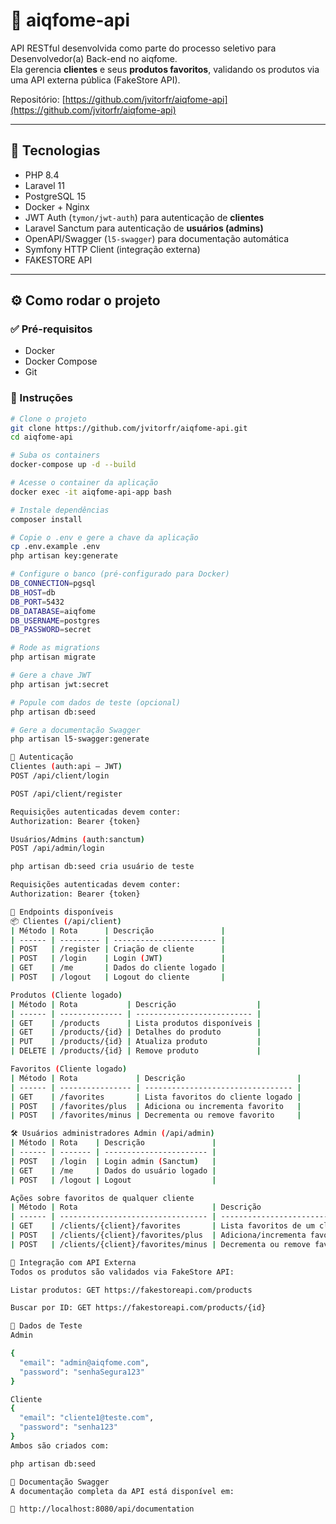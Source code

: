 # 🍔 aiqfome-api

API RESTful desenvolvida como parte do processo seletivo para Desenvolvedor(a) Back-end no aiqfome.  
Ela gerencia **clientes** e seus **produtos favoritos**, validando os produtos via uma API externa pública (FakeStore API).

Repositório: [https://github.com/jvitorfr/aiqfome-api](https://github.com/jvitorfr/aiqfome-api)

---

## 🚀 Tecnologias

- PHP 8.4
- Laravel 11
- PostgreSQL 15
- Docker + Nginx
- JWT Auth (`tymon/jwt-auth`) para autenticação de **clientes**
- Laravel Sanctum para autenticação de **usuários (admins)**
- OpenAPI/Swagger (`l5-swagger`) para documentação automática
- Symfony HTTP Client (integração externa)
- FAKESTORE API

---

## ⚙️ Como rodar o projeto

### ✅ Pré-requisitos

- Docker
- Docker Compose
- Git

### 🧪 Instruções

```bash
# Clone o projeto
git clone https://github.com/jvitorfr/aiqfome-api.git
cd aiqfome-api

# Suba os containers
docker-compose up -d --build

# Acesse o container da aplicação
docker exec -it aiqfome-api-app bash

# Instale dependências
composer install

# Copie o .env e gere a chave da aplicação
cp .env.example .env
php artisan key:generate 

# Configure o banco (pré-configurado para Docker)
DB_CONNECTION=pgsql
DB_HOST=db
DB_PORT=5432
DB_DATABASE=aiqfome
DB_USERNAME=postgres
DB_PASSWORD=secret

# Rode as migrations
php artisan migrate

# Gere a chave JWT
php artisan jwt:secret

# Popule com dados de teste (opcional)
php artisan db:seed

# Gere a documentação Swagger
php artisan l5-swagger:generate

🔐 Autenticação
Clientes (auth:api – JWT)
POST /api/client/login

POST /api/client/register

Requisições autenticadas devem conter:
Authorization: Bearer {token}

Usuários/Admins (auth:sanctum)
POST /api/admin/login

php artisan db:seed cria usuário de teste

Requisições autenticadas devem conter:
Authorization: Bearer {token}

📍 Endpoints disponíveis
📦 Clientes (/api/client)
| Método | Rota      | Descrição               |
| ------ | --------- | ----------------------- |
| POST   | /register | Criação de cliente      |
| POST   | /login    | Login (JWT)             |
| GET    | /me       | Dados do cliente logado |
| POST   | /logout   | Logout do cliente       |

Produtos (Cliente logado)
| Método | Rota           | Descrição                  |
| ------ | -------------- | -------------------------- |
| GET    | /products      | Lista produtos disponíveis |
| GET    | /products/{id} | Detalhes do produto        |
| PUT    | /products/{id} | Atualiza produto           |
| DELETE | /products/{id} | Remove produto             |

Favoritos (Cliente logado)
| Método | Rota             | Descrição                         |
| ------ | ---------------- | --------------------------------- |
| GET    | /favorites       | Lista favoritos do cliente logado |
| POST   | /favorites/plus  | Adiciona ou incrementa favorito   |
| POST   | /favorites/minus | Decrementa ou remove favorito     |

🛠️ Usuários administradores Admin (/api/admin)
| Método | Rota    | Descrição               |
| ------ | ------- | ----------------------- |
| POST   | /login  | Login admin (Sanctum)   |
| GET    | /me     | Dados do usuário logado |
| POST   | /logout | Logout                  |

Ações sobre favoritos de qualquer cliente
| Método | Rota                              | Descrição                     |
| ------ | --------------------------------- | ----------------------------- |
| GET    | /clients/{client}/favorites       | Lista favoritos de um cliente |
| POST   | /clients/{client}/favorites/plus  | Adiciona/incrementa favorito  |
| POST   | /clients/{client}/favorites/minus | Decrementa ou remove favorito |

🔗 Integração com API Externa
Todos os produtos são validados via FakeStore API:

Listar produtos: GET https://fakestoreapi.com/products

Buscar por ID: GET https://fakestoreapi.com/products/{id}

🧪 Dados de Teste
Admin

{
  "email": "admin@aiqfome.com",
  "password": "senhaSegura123"
}

Cliente
{
  "email": "cliente1@teste.com",
  "password": "senha123"
}
Ambos são criados com:

php artisan db:seed

📄 Documentação Swagger
A documentação completa da API está disponível em:

🔗 http://localhost:8080/api/documentation


